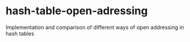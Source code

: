# hash-table-open-adressing
Implementation and comparison of different ways of open addressing in hash tables
